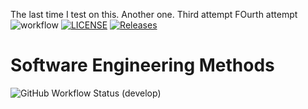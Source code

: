 The last time I test on this.
Another one.
Third attempt
FOurth attempt
![workflow](https://github.com/SwanPyaeKoKoMaung/sem/actions/workflows/main.yml/badge.svg)
[![LICENSE](https://img.shields.io/github/license/SwanPyaeKoKoMaung/sem.svg?style=flat-square)](https://github.com/SwanPyaeKoKoMaung/sem/blob/master/LICENSE)
[![Releases](https://img.shields.io/github/release/SwanPyaeKoKoMaung/sem/all.svg?style=flat-square)](https://github.com/SwanPyaeKoKoMaung/sem/releases)
# Software Engineering Methods
![GitHub Workflow Status (develop)](https://img.shields.io/github/workflow/status/SwanPyaeKoKoMaung/sem/main.yml/develop?style=flat-square)